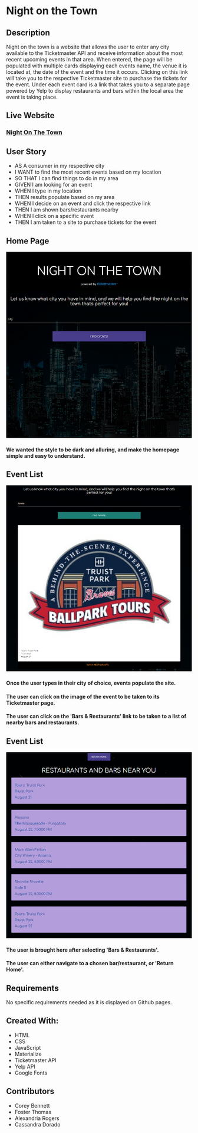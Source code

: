 # Night on the Town

## Description

Night on the town is a website that allows the user to enter any city available to the Ticketmaster API and receive information about the most recent upcoming events in that area. When entered, the page will be populated with multiple cards displaying each events name, the venue it is located at, the date of the event and the time it occurs. Clicking on this link will take you to the respective Ticketmaster site to purchase the tickets for the event. Under each event card is a link that takes you to a separate page powered by Yelp to display restaurants and bars within the local area the event is taking place.

## Live Website

### [Night On The Town](https://cwheelsrun.github.io/Night-On-The-Town/)

## User Story

- AS A consumer in my respective city
- I WANT to find the most recent events based on my location 
- SO THAT I can find things to do in my area
- GIVEN I am looking for an event
- WHEN I type in my location
- THEN results populate based on my area
- WHEN I decide on an event and click the respective link
- THEN I am shown bars/restaurants nearby
- WHEN I click on a specific event
- THEN I am taken to a site to purchase tickets for the event

## Home Page

![Preview of the homepage](/assets/images/night1.png "Homepage")

#### We wanted the style to be dark and alluring, and make the homepage simple and easy to understand.

## Event List

![Sample of the listed events](/assets/images/night2.png "Event List")

#### Once the user types in their city of choice, events populate the site.
#### The user can click on the image of the event to be taken to its Ticketmaster page.
#### The user can click on the 'Bars & Restaurants' link to be taken to a list of nearby bars and restaurants. 

## Event List

![Sample of the listed restaurants/bars](/assets/images/night3.png "Bar & Restaurant List")

#### The user is brought here after selecting 'Bars & Restaurants'.
#### The user can either navigate to a chosen bar/restaurant, or 'Return Home'.

## Requirements

No specific requirements needed as it is displayed on Github pages.

## Created With:

- HTML
- CSS
- JavaScript
- Materialize
- Ticketmaster API
- Yelp API
- Google Fonts

## Contributors
- Corey Bennett
- Foster Thomas
- Alexandria Rogers
- Cassandra Dorado 
